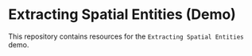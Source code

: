 # Extracting Spatial Entities (Demo)
This repository contains resources for the `Extracting Spatial Entities` demo.

